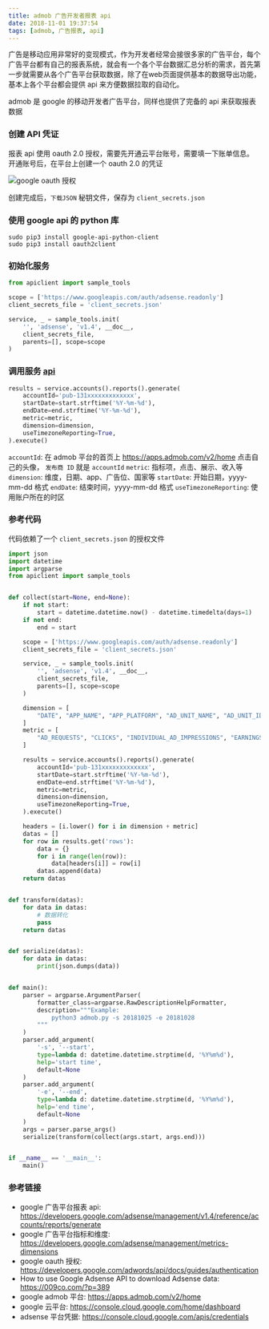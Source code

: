 ```yaml
---
title: admob 广告开发者报表 api
date: 2018-11-01 19:37:54
tags: [admob, 广告报表, api]
---
```


广告是移动应用非常好的变现模式，作为开发者经常会接很多家的广告平台，每个广告平台都有自己的报表系统，就会有一个各个平台数据汇总分析的需求，首先第一步就需要从各个广告平台获取数据，除了在web页面提供基本的数据导出功能，基本上各个平台都会提供 api 来方便数据拉取的自动化。

admob 是 google 的移动开发者广告平台，同样也提供了完备的 api 来获取报表数据

### 创建 API 凭证

报表 api 使用 oauth 2.0 授权，需要先开通云平台账号，需要填一下账单信息。开通账号后，在平台上创建一个 oauth 2.0 的凭证

![google oauth 授权](/img/images/google_create_oauth.jpg)

创建完成后，`下载JSON` 秘钥文件，保存为 `client_secrets.json`

### 使用 google api 的 python 库

```
sudo pip3 install google-api-python-client
sudo pip3 install oauth2client
```

### 初始化服务

``` python
from apiclient import sample_tools

scope = ['https://www.googleapis.com/auth/adsense.readonly']
client_secrets_file = 'client_secrets.json'

service, _ = sample_tools.init(
    '', 'adsense', 'v1.4', __doc__,
    client_secrets_file,
    parents=[], scope=scope
)
```

### 调用服务 [api](https://developers.google.com/adsense/management/v1.4/reference/accounts/reports/generate)

``` python
results = service.accounts().reports().generate(
    accountId='pub-131xxxxxxxxxxxxx',
    startDate=start.strftime('%Y-%m-%d'),
    endDate=end.strftime('%Y-%m-%d'),
    metric=metric,
    dimension=dimension,
    useTimezoneReporting=True,
).execute()
```

`accountId`: 在 admob 平台的首页上 <https://apps.admob.com/v2/home> 点击自己的头像， `发布商 ID` 就是 `accountId`
`metric`: 指标项，点击、展示、收入等
`dimension`: 维度，日期、app、广告位、国家等
`startDate`: 开始日期，yyyy-mm-dd 格式
`endDate`: 结束时间，yyyy-mm-dd 格式
`useTimezoneReporting`: 使用账户所在的时区

### 参考代码

代码依赖了一个 `client_secrets.json` 的授权文件

``` python
import json
import datetime
import argparse
from apiclient import sample_tools


def collect(start=None, end=None):
    if not start:
        start = datetime.datetime.now() - datetime.timedelta(days=1)
    if not end:
        end = start

    scope = ['https://www.googleapis.com/auth/adsense.readonly']
    client_secrets_file = 'client_secrets.json'

    service, _ = sample_tools.init(
        '', 'adsense', 'v1.4', __doc__,
        client_secrets_file,
        parents=[], scope=scope
    )

    dimension = [
        "DATE", "APP_NAME", "APP_PLATFORM", "AD_UNIT_NAME", "AD_UNIT_ID", "COUNTRY_CODE"
    ]
    metric = [
        "AD_REQUESTS", "CLICKS", "INDIVIDUAL_AD_IMPRESSIONS", "EARNINGS", "REACHED_AD_REQUESTS_SHOW_RATE"
    ]

    results = service.accounts().reports().generate(
        accountId='pub-131xxxxxxxxxxxxx',
        startDate=start.strftime('%Y-%m-%d'),
        endDate=end.strftime('%Y-%m-%d'),
        metric=metric,
        dimension=dimension,
        useTimezoneReporting=True,
    ).execute()

    headers = [i.lower() for i in dimension + metric]
    datas = []
    for row in results.get('rows'):
        data = {}
        for i in range(len(row)):
            data[headers[i]] = row[i]
        datas.append(data)
    return datas


def transform(datas):
    for data in datas:
        # 数据转化
        pass
    return datas


def serialize(datas):
    for data in datas:
        print(json.dumps(data))


def main():
    parser = argparse.ArgumentParser(
        formatter_class=argparse.RawDescriptionHelpFormatter,
        description="""Example:
            python3 admob.py -s 20181025 -e 20181028
        """
    )
    parser.add_argument(
        '-s', '--start',
        type=lambda d: datetime.datetime.strptime(d, '%Y%m%d'),
        help='start time',
        default=None
    )
    parser.add_argument(
        '-e', '--end',
        type=lambda d: datetime.datetime.strptime(d, '%Y%m%d'),
        help='end time',
        default=None
    )
    args = parser.parse_args()
    serialize(transform(collect(args.start, args.end)))


if __name__ == '__main__':
    main()
```

### 参考链接

- google 广告平台报表 api:  <https://developers.google.com/adsense/management/v1.4/reference/accounts/reports/generate>
- google 广告平台指标和维度:
  <https://developers.google.com/adsense/management/metrics-dimensions>
- google oauth 授权:  <https://developers.google.com/adwords/api/docs/guides/authentication>
- How to use Google Adsense API to download Adsense data: <https://009co.com/?p=389>
- google admob 平台: <https://apps.admob.com/v2/home>
- google 云平台: <https://console.cloud.google.com/home/dashboard>
- adsense 平台凭据: <https://console.cloud.google.com/apis/credentials>
